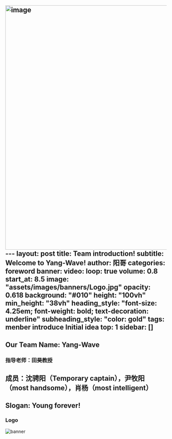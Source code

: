 <img width="764" alt="image" src="https://github.com/user-attachments/assets/55ed87ab-07db-4b8d-a7e0-77c2b6fa885e">---
layout: post
title: Team introduction!
subtitle: Welcome to Yang-Wave!
author: 阳哥
categories: foreword
banner: 
  video: 
  loop: true
  volume: 0.8
  start_at: 8.5
  image: "assets/images/banners/Logo.jpg"
  opacity: 0.618
  background: "#010"
  height: "100vh"
  min_height: "38vh"
  heading_style: "font-size: 4.25em; font-weight: bold; text-decoration: underline"
  subheading_style: "color: gold"
tags: menber introduce Initial idea
top: 1
sidebar: []
---
## Our Team Name: Yang-Wave  

### 指导老师：田昊教授  

## 成员：沈骋阳（Temporary captain），尹牧阳（most handsome），肖杨（most intelligent）  

## Slogan: Young forever!  

### Logo

![banner](/assets/images/banners/Logo.jpg)

